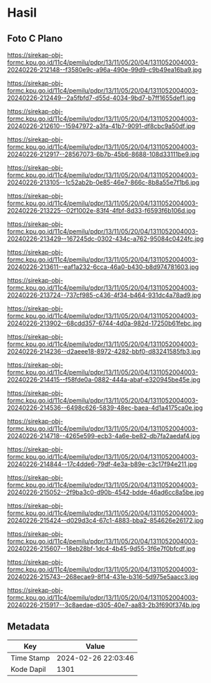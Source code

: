 # Hasil

## Foto C Plano

https://sirekap-obj-formc.kpu.go.id/11c4/pemilu/pdpr/13/11/05/20/04/1311052004003-20240226-212148--f3580e9c-a96a-490e-99d9-c9b49ea16ba9.jpg

https://sirekap-obj-formc.kpu.go.id/11c4/pemilu/pdpr/13/11/05/20/04/1311052004003-20240226-212449--2a5fbfd7-d55d-4034-9bd7-b7ff1655def1.jpg

https://sirekap-obj-formc.kpu.go.id/11c4/pemilu/pdpr/13/11/05/20/04/1311052004003-20240226-212610--15947972-a3fa-41b7-9091-df8cbc9a50df.jpg

https://sirekap-obj-formc.kpu.go.id/11c4/pemilu/pdpr/13/11/05/20/04/1311052004003-20240226-212917--28567073-6b7b-45b6-8688-108d33111be9.jpg

https://sirekap-obj-formc.kpu.go.id/11c4/pemilu/pdpr/13/11/05/20/04/1311052004003-20240226-213105--1c52ab2b-0e85-46e7-866c-8b8a55e7f1b6.jpg

https://sirekap-obj-formc.kpu.go.id/11c4/pemilu/pdpr/13/11/05/20/04/1311052004003-20240226-213225--02f1002e-83f4-4fbf-8d33-f6593f6b106d.jpg

https://sirekap-obj-formc.kpu.go.id/11c4/pemilu/pdpr/13/11/05/20/04/1311052004003-20240226-213429--167245dc-0302-434c-a762-95084c0424fc.jpg

https://sirekap-obj-formc.kpu.go.id/11c4/pemilu/pdpr/13/11/05/20/04/1311052004003-20240226-213611--eaf1a232-6cca-46a0-b430-b8d974781603.jpg

https://sirekap-obj-formc.kpu.go.id/11c4/pemilu/pdpr/13/11/05/20/04/1311052004003-20240226-213724--737cf985-c436-4f34-b464-931dc4a78ad9.jpg

https://sirekap-obj-formc.kpu.go.id/11c4/pemilu/pdpr/13/11/05/20/04/1311052004003-20240226-213902--68cdd357-6744-4d0a-982d-17250b61febc.jpg

https://sirekap-obj-formc.kpu.go.id/11c4/pemilu/pdpr/13/11/05/20/04/1311052004003-20240226-214236--d2aeee18-8972-4282-bbf0-d83241585fb3.jpg

https://sirekap-obj-formc.kpu.go.id/11c4/pemilu/pdpr/13/11/05/20/04/1311052004003-20240226-214415--f58fde0a-0882-444a-abaf-e320945be45e.jpg

https://sirekap-obj-formc.kpu.go.id/11c4/pemilu/pdpr/13/11/05/20/04/1311052004003-20240226-214536--6498c626-5839-48ec-baea-4d1a4175ca0e.jpg

https://sirekap-obj-formc.kpu.go.id/11c4/pemilu/pdpr/13/11/05/20/04/1311052004003-20240226-214718--4265e599-ecb3-4a6e-be82-db7fa2aedaf4.jpg

https://sirekap-obj-formc.kpu.go.id/11c4/pemilu/pdpr/13/11/05/20/04/1311052004003-20240226-214844--17c4dde6-79df-4e3a-b89e-c3c17f94e211.jpg

https://sirekap-obj-formc.kpu.go.id/11c4/pemilu/pdpr/13/11/05/20/04/1311052004003-20240226-215052--2f9ba3c0-d90b-4542-bdde-46ad6cc8a5be.jpg

https://sirekap-obj-formc.kpu.go.id/11c4/pemilu/pdpr/13/11/05/20/04/1311052004003-20240226-215424--d029d3c4-67c1-4883-bba2-854626e26172.jpg

https://sirekap-obj-formc.kpu.go.id/11c4/pemilu/pdpr/13/11/05/20/04/1311052004003-20240226-215607--18eb28bf-1dc4-4b45-9d55-3f6e7f0bfcdf.jpg

https://sirekap-obj-formc.kpu.go.id/11c4/pemilu/pdpr/13/11/05/20/04/1311052004003-20240226-215743--268ecae9-8f14-431e-b316-5d975e5aacc3.jpg

https://sirekap-obj-formc.kpu.go.id/11c4/pemilu/pdpr/13/11/05/20/04/1311052004003-20240226-215917--3c8aedae-d305-40e7-aa83-2b3f690f374b.jpg


## Metadata

| Key        | Value               |
| ---------- | ------------------- |
| Time Stamp | 2024-02-26 22:03:46 |
| Kode Dapil | 1301                |



